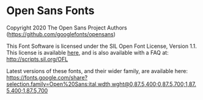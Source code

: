 # Open Sans Fonts

Copyright 2020 The Open Sans Project Authors (https://github.com/googlefonts/opensans)

This Font Software is licensed under the SIL Open Font License, Version 1.1.
This license is available [here](OFL.txt), and is also available with a FAQ at:
http://scripts.sil.org/OFL

Latest versions of these fonts, and their wider family, are available here:
https://fonts.google.com/share?selection.family=Open%20Sans:ital,wdth,wght@0,87.5,400;0,87.5,700;1,87.5,400;1,87.5,700
